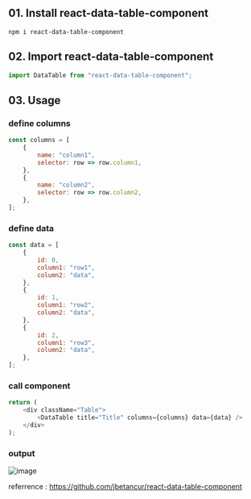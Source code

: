## 01. Install react-data-table-component

```
npm i react-data-table-component
```

## 02. Import react-data-table-component

```javascript
import DataTable from "react-data-table-component";
```

## 03. Usage

### define columns

```javascript
const columns = [
	{
		name: "column1",
		selector: row => row.column1,
	},
	{
		name: "column2",
		selector: row => row.column2,
	},
];
```

### define data

```javascript
const data = [
	{
		id: 0,
		column1: "row1",
		column2: "data",
	},
	{
		id: 1,
		column1: "row2",
		column2: "data",
	},
	{
		id: 2,
		column1: "row3",
		column2: "data",
	},
];
```

### call component

```javascript
return (
	<div className="Table">
		<DataTable title="Title" columns={columns} data={data} />
	</div>
);
```

### output

![image](https://user-images.githubusercontent.com/92558961/148312499-d2760905-3589-4164-8d41-c5c8201185d5.png)

referrence : https://github.com/jbetancur/react-data-table-component
